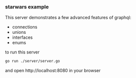 ### starwars example

This server demonstrates a few advanced features of graphql:
 - connections
 - unions
 - interfaces
 - enums

to run this server
```bash
go run ./server/server.go
```

and open http://localhost:8080 in your browser
